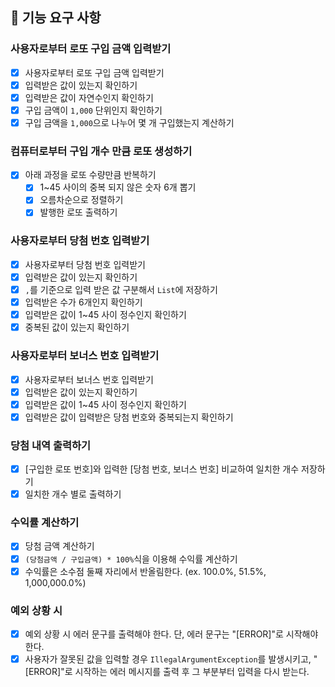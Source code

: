 ## 🚀 기능 요구 사항

### 사용자로부터 로또 구입 금액 입력받기

- [X] 사용자로부터 로또 구입 금액 입력받기
- [X] 입력받은 값이 있는지 확인하기
- [X] 입력받은 값이 자연수인지 확인하기
- [X] 구입 금액이 `1,000` 단위인지 확인하기
- [X] 구입 금액을 `1,000`으로 나누어 몇 개 구입했는지 계산하기

### 컴퓨터로부터 구입 개수 만큼 로또 생성하기

- [X] 아래 과정을 로또 수량만큼 반복하기
    - [X] 1~45 사이의 중복 되지 않은 숫자 6개 뽑기
    - [X] 오름차순으로 정렬하기
    - [X] 발행한 로또 출력하기

### 사용자로부터 당첨 번호 입력받기

- [X] 사용자로부터 당첨 번호 입력받기
- [X] 입력받은 값이 있는지 확인하기
- [X] `,`를 기준으로 입력 받은 값 구분해서 `List`에 저장하기
- [X] 입력받은 수가 6개인지 확인하기
- [X] 입력받은 값이 1~45 사이 정수인지 확인하기
- [X] 중복된 값이 있는지 확인하기

### 사용자로부터 보너스 번호 입력받기

- [X] 사용자로부터 보너스 번호 입력받기
- [X] 입력받은 값이 있는지 확인하기
- [X] 입력받은 값이 1~45 사이 정수인지 확인하기
- [X] 입력받은 값이 입력받은 당첨 번호와 중복되는지 확인하기

### 당첨 내역 출력하기

- [X] [구입한 로또 번호]와 입력한 [당첨 번호, 보너스 번호] 비교하여 일치한 개수 저장하기
- [X] 일치한 개수 별로 출력하기

### 수익률 계산하기

- [X] 당첨 금액 계산하기
- [X] `(당첨금액 / 구입금액) * 100%`식을 이용해 수익률 계산하기
- [X] 수익률은 소수점 둘째 자리에서 반올림한다. (ex. 100.0%, 51.5%, 1,000,000.0%)

### 예외 상황 시

- [X] 예외 상황 시 에러 문구를 출력해야 한다. 단, 에러 문구는 "[ERROR]"로 시작해야 한다.
- [X] 사용자가 잘못된 값을 입력할 경우 `IllegalArgumentException`를 발생시키고, "[ERROR]"로 시작하는 에러 메시지를 출력 후 그 부분부터 입력을 다시 받는다.